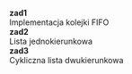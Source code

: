 **zad1**  
Implementacja kolejki FIFO  
**zad2**  
Lista jednokierunkowa  
**zad3**  
Cykliczna lista dwukierunkowa  